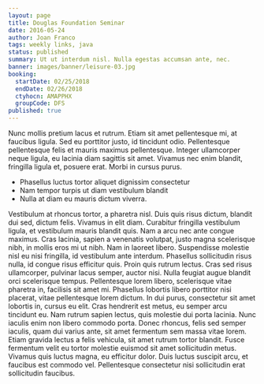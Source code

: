 ```yaml
---
layout: page
title: Douglas Foundation Seminar
date: 2016-05-24
author: Joan Franco
tags: weekly links, java
status: published
summary: Ut ut interdum nisl. Nulla egestas accumsan ante, nec.
banner: images/banner/leisure-03.jpg
booking:
  startDate: 02/25/2018
  endDate: 02/26/2018
  ctyhocn: AMAPPHX
  groupCode: DFS
published: true
---
```

Nunc mollis pretium lacus et rutrum. Etiam sit amet pellentesque mi, at faucibus ligula. Sed eu porttitor justo, id tincidunt odio. Pellentesque pellentesque felis et mauris maximus pellentesque. Integer ullamcorper neque ligula, eu lacinia diam sagittis sit amet. Vivamus nec enim blandit, fringilla ligula et, posuere erat. Morbi in cursus purus.

* Phasellus luctus tortor aliquet dignissim consectetur
* Nam tempor turpis ut diam vestibulum blandit
* Nulla at diam eu mauris dictum viverra.

Vestibulum at rhoncus tortor, a pharetra nisl. Duis quis risus dictum, blandit dui sed, dictum felis. Vivamus in elit diam. Curabitur fringilla vestibulum ligula, et vestibulum mauris blandit quis. Nam a arcu nec ante congue maximus. Cras lacinia, sapien a venenatis volutpat, justo magna scelerisque nibh, in mollis eros mi ut nibh. Nam in laoreet libero. Suspendisse molestie nisl eu nisi fringilla, id vestibulum ante interdum. Phasellus sollicitudin risus nulla, id congue risus efficitur quis. Proin quis rutrum lectus. Cras sed risus ullamcorper, pulvinar lacus semper, auctor nisi. Nulla feugiat augue blandit orci scelerisque tempus. Pellentesque lorem libero, scelerisque vitae pharetra in, facilisis sit amet mi. Phasellus lobortis libero porttitor nisi placerat, vitae pellentesque lorem dictum.
In dui purus, consectetur sit amet lobortis in, cursus eu elit. Cras hendrerit est metus, eu semper arcu tincidunt eu. Nam rutrum sapien lectus, quis molestie dui porta lacinia. Nunc iaculis enim non libero commodo porta. Donec rhoncus, felis sed semper iaculis, quam dui varius ante, sit amet fermentum sem massa vitae lorem. Etiam gravida lectus a felis vehicula, sit amet rutrum tortor blandit. Fusce fermentum velit eu tortor molestie euismod sit amet sollicitudin metus. Vivamus quis luctus magna, eu efficitur dolor. Duis luctus suscipit arcu, et faucibus est commodo vel. Pellentesque consectetur nisi sollicitudin erat sollicitudin faucibus.
